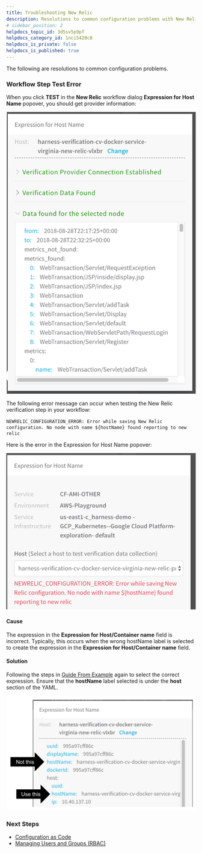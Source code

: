 ```yaml
---
title: Troubleshooting New Relic
description: Resolutions to common configuration problems with New Relic.
# sidebar_position: 2
helpdocs_topic_id: 3d5sv5p9pf
helpdocs_category_id: 1nci5420c8
helpdocs_is_private: false
helpdocs_is_published: true
---
```


The following are resolutions to common configuration problems.

### Workflow Step Test Error

When you click **TEST** in the **New Relic** workflow dialog **Expression for Host Name** popover, you should get provider information:

![](./static/5-troubleshooting-new-relic-31.png)

The following error message can occur when testing the New Relic verification step in your workflow:


```
NEWRELIC_CONFIGURATION_ERROR: Error while saving New Relic configuration. No node with name ${hostName} found reporting to new relic
```
Here is the error in the Expression for Host Name popover:

![](./static/5-troubleshooting-new-relic-32.png)

#### Cause

The expression in the **Expression for Host/Container name** field is incorrect. Typically, this occurs when the wrong hostName label is selected to create the expression in the **Expression for Host/Container name** field.

#### Solution

Following the steps in [Guide From Example](#guide_from_example) again to select the correct expression. Ensure that the **hostName** label selected is under the **host** section of the YAML.

![](./static/5-troubleshooting-new-relic-33.png)

### Next Steps

* [Configuration as Code](https://docs.harness.io/article/htvzryeqjw-configuration-as-code)
* [Managing Users and Groups (RBAC)](https://docs.harness.io/article/ven0bvulsj-users-and-permissions)

